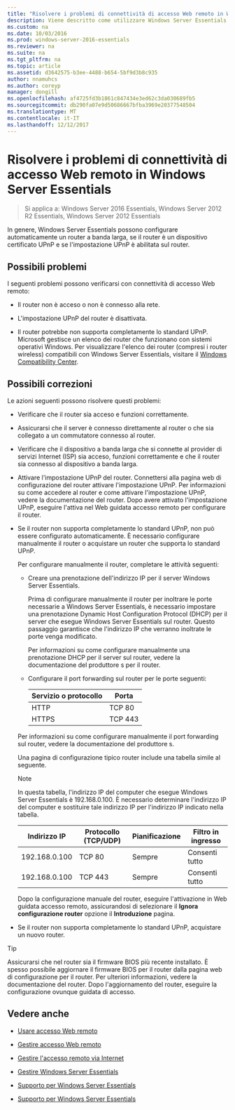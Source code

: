 ```yaml
---
title: "Risolvere i problemi di connettività di accesso Web remoto in Windows Server Essentials"
description: Viene descritto come utilizzare Windows Server Essentials
ms.custom: na
ms.date: 10/03/2016
ms.prod: windows-server-2016-essentials
ms.reviewer: na
ms.suite: na
ms.tgt_pltfrm: na
ms.topic: article
ms.assetid: d3642575-b3ee-4488-b654-5bf9d3b8c935
author: nnamuhcs
ms.author: coreyp
manager: dongill
ms.openlocfilehash: af4725fd3b1861c847434e3ed62c3da030689fb5
ms.sourcegitcommit: db290fa07e9d50686667bfba3969e20377548504
ms.translationtype: MT
ms.contentlocale: it-IT
ms.lasthandoff: 12/12/2017
---
```

# <a name="troubleshoot-remote-web-access-connectivity-in-windows-server-essentials"></a>Risolvere i problemi di connettività di accesso Web remoto in Windows Server Essentials
 
>Si applica a: Windows Server 2016 Essentials, Windows Server 2012 R2 Essentials, Windows Server 2012 Essentials
  
 In genere, Windows Server Essentials possono configurare automaticamente un router a banda larga, se il router è un dispositivo certificato UPnP e se l'impostazione UPnP è abilitata sul router.  
  
## <a name="possible-issues"></a>Possibili problemi  
 I seguenti problemi possono verificarsi con connettività di accesso Web remoto:  
  
-   Il router non è acceso o non è connesso alla rete.  
  
-   L'impostazione UPnP del router è disattivata.  
  
-   Il router potrebbe non supporta completamente lo standard UPnP. Microsoft gestisce un elenco dei router che funzionano con sistemi operativi Windows. Per visualizzare l'elenco dei router (compresi i router wireless) compatibili con Windows Server Essentials, visitare il [Windows Compatibility Center](https://www.microsoft.com/windows/compatibility/CompatCenter/Home).  
  
## <a name="possible-fixes"></a>Possibili correzioni  
 Le azioni seguenti possono risolvere questi problemi:  
  
-   Verificare che il router sia acceso e funzioni correttamente.  
  
-   Assicurarsi che il server è connesso direttamente al router o che sia collegato a un commutatore connesso al router.  
  
-   Verificare che il dispositivo a banda larga che si connette al provider di servizi Internet (ISP) sia acceso, funzioni correttamente e che il router sia connesso al dispositivo a banda larga.  
  
-   Attivare l'impostazione UPnP del router. Connettersi alla pagina web di configurazione del router attivare l'impostazione UPnP. Per informazioni su come accedere al router e come attivare l'impostazione UPnP, vedere la documentazione del router. Dopo avere attivato l'impostazione UPnP, eseguire l'attiva nel Web guidata accesso remoto per configurare il router.  
  
-   Se il router non supporta completamente lo standard UPnP, non può essere configurato automaticamente. È necessario configurare manualmente il router o acquistare un router che supporta lo standard UPnP.  
  
     Per configurare manualmente il router, completare le attività seguenti:  
  
    -   Creare una prenotazione dell'indirizzo IP per il server Windows Server Essentials.  
  
         Prima di configurare manualmente il router per inoltrare le porte necessarie a Windows Server Essentials, è necessario impostare una prenotazione Dynamic Host Configuration Protocol (DHCP) per il server che esegue Windows Server Essentials sul router. Questo passaggio garantisce che l'indirizzo IP che verranno inoltrate le porte venga modificato.  
  
         Per informazioni su come configurare manualmente una prenotazione DHCP per il server sul router, vedere la documentazione del produttore s per il router.  
  
    -   Configurare il port forwarding sul router per le porte seguenti:  
  
        |Servizio o protocollo|Porta|  
        |-------------------------|----------|  
        |HTTP|TCP 80|  
        |HTTPS|TCP 443|  
  
     Per informazioni su come configurare manualmente il port forwarding sul router, vedere la documentazione del produttore s.  
  
     Una pagina di configurazione tipico router include una tabella simile al seguente.  
  
    > [!NOTE]
    >  In questa tabella, l'indirizzo IP del computer che esegue Windows Server Essentials è 192.168.0.100. È necessario determinare l'indirizzo IP del computer e sostituire tale indirizzo IP per l'indirizzo IP indicato nella tabella.  
  
    |Indirizzo IP|Protocollo (TCP/UDP)|Pianificazione|Filtro in ingresso|  
    |----------------|---------------------------|--------------|--------------------|  
    |192.168.0.100|TCP 80|Sempre|Consenti tutto|  
    |192.168.0.100|TCP 443|Sempre|Consenti tutto|  
  
     Dopo la configurazione manuale del router, eseguire l'attivazione in Web guidata accesso remoto, assicurandosi di selezionare il **Ignora configurazione router** opzione il **Introduzione** pagina.  
  
-   Se il router non supporta completamente lo standard UPnP, acquistare un nuovo router.  
  
> [!TIP]
>  Assicurarsi che nel router sia il firmware BIOS più recente installato. È spesso possibile aggiornare il firmware BIOS per il router dalla pagina web di configurazione per il router. Per ulteriori informazioni, vedere la documentazione del router. Dopo l'aggiornamento del router, eseguire la configurazione ovunque guidata di accesso.  
  
## <a name="see-also"></a>Vedere anche  
  
-   [Usare accesso Web remoto](../use/Use-Remote-Web-Access-in-Windows-Server-Essentials.md)  
  
-   [Gestire accesso Web remoto](../manage/Manage-Remote-Web-Access-in-Windows-Server-Essentials.md)  
  
-   [Gestire l'accesso remoto via Internet](../manage/Manage-Anywhere-Access-in-Windows-Server-Essentials.md)  
  
-   [Gestire Windows Server Essentials](../manage/Manage-Windows-Server-Essentials.md)  
  

-   [Supporto per Windows Server Essentials](Support-Windows-Server-Essentials.md)

-   [Supporto per Windows Server Essentials](../support/Support-Windows-Server-Essentials.md)

